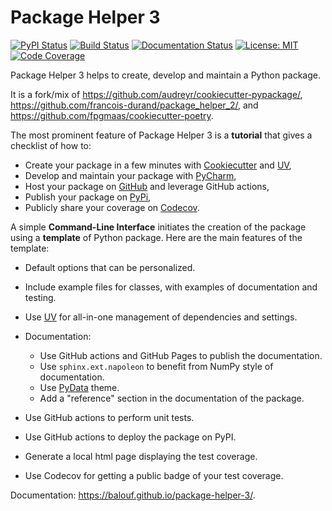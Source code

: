 # Package Helper 3

[![PyPI Status](https://img.shields.io/pypi/v/package-helper-3.svg)](https://pypi.python.org/pypi/package-helper-3)
[![Build Status](https://github.com/balouf/package-helper-3/actions/workflows/main.yml/badge.svg?branch=main)](https://github.com/balouf/package-helper-3/actions?query=workflow%3Amain)
[![Documentation Status](https://github.com/balouf/package-helper-3/actions/workflows/docs.yml/badge.svg?branch=main)](https://github.com/balouf/package-helper-3/actions?query=workflow%3Adocs)
[![License: MIT](https://img.shields.io/badge/License-MIT-yellow.svg)](https://opensource.org/licenses/MIT)
[![Code Coverage](https://codecov.io/gh/balouf/package-helper-3/branch/main/graphs/badge.svg)](https://codecov.io/gh/balouf/package-helper-3/tree/main)


Package Helper 3 helps to create, develop and maintain a Python package.

It is a fork/mix of https://github.com/audreyr/cookiecutter-pypackage/, https://github.com/francois-durand/package_helper_2/, and https://github.com/fpgmaas/cookiecutter-poetry.

The most prominent feature of Package Helper 3 is a **tutorial** that gives a checklist of how to:

- Create your package in a few minutes with [Cookiecutter][CC] and [UV],
- Develop and maintain your package with [PyCharm][PC],
- Host your package on [GitHub][GH] and leverage GitHub actions,
- Publish your package on [PyPi][PP],
- Publicly share your coverage on [Codecov][CO].

A simple **Command-Line Interface** initiates the creation of the package using a **template** of Python package.
Here are the main features of the template:

- Default options that can be personalized.
- Include example files for classes, with examples of documentation and testing.
- Use [UV] for all-in-one management of dependencies and settings.
- Documentation:

  - Use GitHub actions and GitHub Pages to publish the documentation.
  - Use ``sphinx.ext.napoleon`` to benefit from NumPy style of documentation.
  - Use [PyData][PD] theme.
  - Add a "reference" section in the documentation of the package.

- Use GitHub actions to perform unit tests.
- Use GitHub actions to deploy the package on PyPI.
- Generate a local html page displaying the test coverage.
- Use Codecov for getting a public badge of your test coverage.

Documentation: https://balouf.github.io/package-helper-3/.

[CC]: https://github.com/audreyr/cookiecutter
[UV]: https://docs.astral.sh/uv/
[PC]: https://www.jetbrains.com/pycharm
[GH]: https://github.com
[PP]: https://pypi.python.org/pypi
[CO]: https://app.codecov.io/gh/
[RTD]: https://sphinx-rtd-theme.readthedocs.io/en/stable/
[PD]: https://pydata-sphinx-theme.readthedocs.io/en/stable/